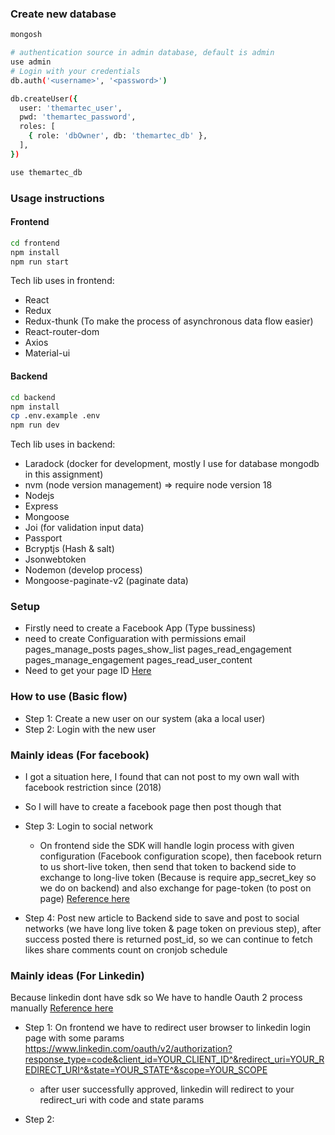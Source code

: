 ### Create new database

```bash
mongosh

# authentication source in admin database, default is admin
use admin
# Login with your credentials
db.auth('<username>', '<password>')

db.createUser({
  user: 'themartec_user',
  pwd: 'themartec_password',
  roles: [
    { role: 'dbOwner', db: 'themartec_db' },
  ],
})

use themartec_db
```

### Usage instructions

#### Frontend

```bash
cd frontend 
npm install
npm run start
```

Tech lib uses in frontend:

- React
- Redux
- Redux-thunk (To make the process of asynchronous data flow easier)
- React-router-dom
- Axios
- Material-ui

#### Backend

```bash
cd backend
npm install
cp .env.example .env
npm run dev
```

Tech lib uses in backend:

- Laradock (docker for development, mostly I use for database mongodb in this assignment)
- nvm (node version management) => require node version 18
- Nodejs
- Express
- Mongoose
- Joi (for validation input data)
- Passport
- Bcryptjs (Hash & salt)
- Jsonwebtoken
- Nodemon (develop process)
- Mongoose-paginate-v2 (paginate data)

### Setup

- Firstly need to create a Facebook App (Type bussiness)
- need to create Configuaration with permissions
  email
  pages_manage_posts
  pages_show_list
  pages_read_engagement
  pages_manage_engagement
  pages_read_user_content
- Need to get your page ID [Here](https://www.facebook.com/help/android-app/1503421039731588)


### How to use (Basic flow)
- Step 1: Create a new user on our system (aka a local user)
- Step 2: Login with the new user

### Mainly ideas (For facebook)
- I got a situation here, I found that can not post to my own wall with facebook restriction since (2018)
- So I will have to create a facebook page then post though that

- Step 3: Login to social network
  - On frontend side the SDK will handle login process with given configuration (Facebook configuration scope), then facebook return to us short-live token, then send that token to backend side to exchange to long-live token (Because is require app_secret_key so we do on backend) and also exchange for page-token (to post on page) [Reference here](https://developers.facebook.com/docs/pages/access-tokens/)
  
- Step 4: Post new article to Backend side to save and post to social networks (we have long live token & page token on previous step), after success posted there is returned post_id, so we can continue to fetch likes share comments count on cronjob schedule

### Mainly ideas (For Linkedin)

Because linkedin dont have sdk so We have to handle Oauth 2 process manually [Reference here](https://learn.microsoft.com/en-us/linkedin/shared/authentication/authorization-code-flow?context=linkedin%2Fconsumer%2Fcontext&tabs=HTTPS1)

- Step 1: On frontend we have to redirect user browser to linkedin login page with some params
https://www.linkedin.com/oauth/v2/authorization?response_type=code&client_id=YOUR_CLIENT_ID^&redirect_uri=YOUR_REDIRECT_URI^&state=YOUR_STATE^&scope=YOUR_SCOPE
  - after user successfully approved, linkedin will redirect to your redirect_uri with code and state params

- Step 2: 





